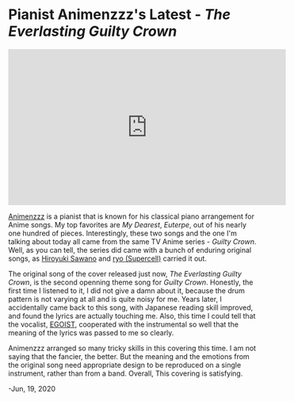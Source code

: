# Pianist Animenzzz's Latest - *The Everlasting Guilty Crown*

<iframe width="560px" height="315px" src="https://www.youtube.com/embed/ozDObIWJ4NA" frameborder="0" allow="accelerometer; autoplay; encrypted-media; gyroscope; picture-in-picture" allowfullscreen></iframe>

[Animenzzz](https://www.youtube.com/user/Animenzzz/featured) is a pianist that is known for his classical piano arrangement for Anime songs. My top favorites are *My Dearest*, *Euterpe*, out of his nearly one hundred of pieces. Interestingly, these two songs and the one I'm talking about today all came from the same TV Anime series - *Guilty Crown*. Well, as you can tell, the series did came with a bunch of enduring original songs, as [Hiroyuki Sawano](https://www.youtube.com/channel/UCbJM_Y06iuUOl3hVPqYcvng) and [ryo (Supercell)](https://www.youtube.com/channel/UCy9UVm-UjHqcktvxg-sS4qQ) carried it out.  

The original song of the cover released just now, *The Everlasting Guilty Crown*, is the second openning theme song for *Guilty Crown*. Honestly, the first time I listened to it, I did not give a damn about it, because the drum pattern is not varying at all and is quite noisy for me. Years later, I accidentally came back to this song, with Japanese reading skill improved, and found the lyrics are actually touching me. Also, this time I could tell that the vocalist, [EGOIST](https://www.youtube.com/channel/UCchlf66z1NueAv8xY117Lmw), cooperated with the instrumental so well that the meaning of the lyrics was passed to me so clearly.  

Animenzzz arranged so many tricky skills in this covering this time. I am not saying that the fancier, the better. But the meaning and the emotions from the original song need appropriate design to be reproduced on a single instrument, rather than from a band. Overall, This covering is satisfying.  

-Jun, 19, 2020